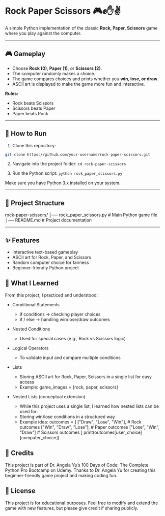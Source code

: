 # Rock Paper Scissors 🎮✊✋✌️

A simple Python implementation of the classic **Rock, Paper, Scissors** game where you play against the computer.

---
## 🎮 Gameplay 

- Choose **Rock (0)**, **Paper (1)**, or **Scissors (2)**. 
- The computer randomly makes a choice. 
- The game compares choices and prints whether you **win, lose, or draw**. 
- ASCII art is displayed to make the game more fun and interactive. 

**Rules:**
- Rock beats Scissors 
- Scissors beats Paper 
- Paper beats Rock

---
## 🚀 How to Run 

1. Clone this repository: 
```bash 
git clone https://github.com/your-username/rock-paper-scissors.git
```
2. Navigate into the project folder:
```cd rock-paper-scissors```

3. Run the Python script:
```python rock_paper_scissors.py```

Make sure you have Python 3.x installed on your system.

---
## 📂 Project Structure

rock-paper-scissors/ 
│── rock_paper_scissors.py # Main Python game file 
│── README.md # Project documentation

---
## ✨ Features
- Interactive text-based gameplay
- ASCII art for Rock, Paper, and Scissors
- Random computer choice for fairness
- Beginner-friendly Python project

## 📘 What I Learned

From this project, I practiced and understood:

- Conditional Statements
    - if conditions → checking player choices
    - if / else → handling win/lose/draw outcomes
- Nested Conditions
    - Used for special cases (e.g., Rock vs Scissors logic)
- Logical Operators
    - To validate input and compare multiple conditions
- Lists
    - Storing ASCII art for Rock, Paper, Scissors in a single list for easy access
    - Example:
        game_images = [rock, paper, scissors]

- Nested Lists (conceptual extension)
    - While this project uses a single list, I learned how nested lists can be used for:
    -   Storing win/lose conditions in a structured way
    - Example idea:
        outcomes = [
            ["Draw", "Lose", "Win"],   # Rock outcomes
            ["Win", "Draw", "Lose"],   # Paper outcomes
            ["Lose", "Win", "Draw"]    # Scissors outcomes
        ]
        print(outcomes[user_choice][computer_choice])

## 🙏 Credits

This project is part of Dr. Angela Yu’s 100 Days of Code: The Complete Python Pro Bootcamp on Udemy.
Thanks to Dr. Angela Yu for creating this beginner-friendly game project and making coding fun.

## 📜 License

This project is for educational purposes.
Feel free to modify and extend the game with new features, but please give credit if sharing publicly.